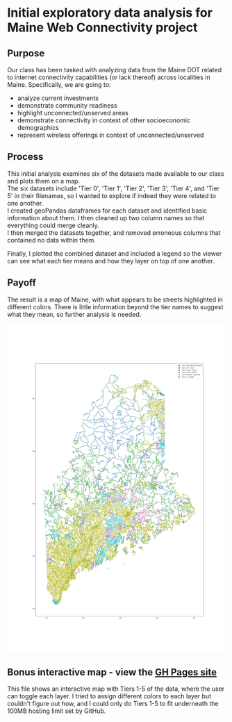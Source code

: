 # Initial exploratory data analysis for Maine Web Connectivity project

## Purpose
Our class has been tasked with analyzing data from the Maine DOT related to internet connectivity capabilities 
(or lack thereof) across localities in Maine. Specifically, we are going to:
* analyze current investments
* demonstrate community readiness
* highlight unconnected/unserved areas
* demonstrate connectivity in context of other socioeconomic demographics
* represent wireless offerings in context of unconnected/unserved


## Process
This initial analysis examines six of the datasets made available to our class and plots them on a map.  
The six datasets include 'Tier 0', 'Tier 1', 'Tier 2', 'Tier 3', 'Tier 4', and 'Tier 5' in their filenames, so I wanted to explore if indeed they were related to one another.  
I created geoPandas dataframes for each dataset and identified basic information about them. I then cleaned up two column names so that everything could merge cleanly.  
I then merged the datasets together, and removed erroneous columns that contained no data within them. 

Finally, I plotted the combined dataset and included a legend so the viewer can see what each tier means and how they layer on top of one another. 

## Payoff
The result is a map of Maine, with what appears to be streets highlighted in different colors. There is little information beyond the tier names to suggest what they mean, so further analysis is needed. 

![map of connectivity tiers in Maine](https://github.com/kayneryan/kayne_webEDA/raw/main/src/ConnectivityLayers.jpg)


## Bonus interactive map - view the [GH Pages site](https://kayneryan.github.io/kayne_webEDA/)
  
This file shows an interactive map with Tiers 1-5 of the data, where the user can toggle each layer. I tried to assign different colors to each layer but couldn't figure out how, and I could only do Tiers 1-5 to fit underneath the 100MB hosting limit set by GitHub. 

